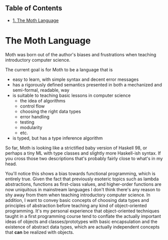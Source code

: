 <div id="table-of-contents">
<h2>Table of Contents</h2>
<div id="text-table-of-contents">
<ul>
<li><a href="#orgheadline1">1. The Moth Language</a></li>
</ul>
</div>
</div>

# The Moth Language<a id="orgheadline1"></a>

Moth was born out of the author's biases and frustrations when teaching introductory computer science. 

The current goal is for Moth to be a language that is

-   easy to learn, with simple syntax and decent error messages
-   has a rigorously defined semantics presented in both a mechanized and semi-formal, readable, way
-   is suitable to teaching basic lessons in computer science
    -   the idea of algorithms
    -   control flow
    -   choosing the right data types
    -   error handling
    -   testing
    -   modularity
    -   etc.
-   is typed, but has a type inference algorithm

So far, Moth is looking like a strictified baby version of Haskell 98, or perhaps a tiny ML with type classes and slightly more Haskell-ish syntax. If you cross those two descriptions that's probably fairly close to what's in my head. 

You'll notice this shows a bias towards functional programming, which is entirely true. Given the fact that previously esoteric topics such as lambda abstractions, functions as first-class values, and higher-order functions are now uniquitous in mainstream languages I don't think there's any reason to shy away from them when teaching introductory computer science. In addition, I want to convey basic concepts of choosing data types and principles of abstraction before teaching any kind of object-oriented programming. It's my personal experience that object-oriented techniques taught in a first programming course tend to conflate the actually important ideas of objects and classes/prototypes with basic encapsulation and the existence of abstract data types, which are actually independent concepts that **can** be realized with objects.
